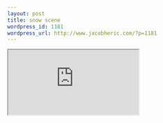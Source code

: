 ```yaml
---
layout: post
title: snow scene
wordpress_id: 1181
wordpress_url: http://www.jacobheric.com/?p=1181
---
```


<iframe src="https://player.vimeo.com/video/19607533?title=0&amp;byline=0&amp;portrait=0&amp;color=59a5d1" ></iframe>
